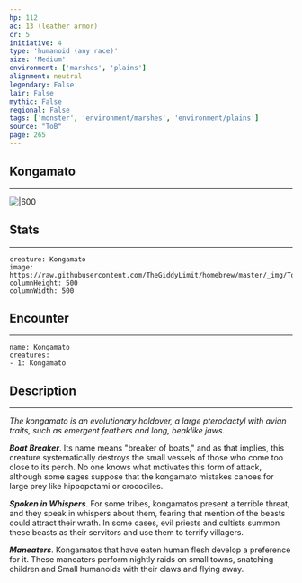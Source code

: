 ```yaml
---
hp: 112
ac: 13 (leather armor)
cr: 5
initiative: 4
type: 'humanoid (any race)'    
size: 'Medium'
environment: ['marshes', 'plains']
alignment: neutral
legendary: False
lair: False
mythic: False
regional: False
tags: ['monster', 'environment/marshes', 'environment/plains']
source: "ToB"
page: 265
---
```


## Kongamato
---

![|600](https://raw.githubusercontent.com/TheGiddyLimit/homebrew/master/_img/ToB/Kongamato.webp)

## Stats
---

```statblock
creature: Kongamato
image: https://raw.githubusercontent.com/TheGiddyLimit/homebrew/master/_img/ToB/token/Kongamato.png
columnHeight: 500
columnWidth: 500
```

## Encounter
---

```encounter-table
name: Kongamato
creatures:
- 1: Kongamato
```

## Description
---
_The kongamato is an evolutionary holdover, a large pterodactyl with avian traits, such as emergent feathers and long, beaklike jaws._

**_Boat Breaker_**. Its name means "breaker of boats," and as that implies, this creature systematically destroys the small vessels of those who come too close to its perch. No one knows what motivates this form of attack, although some sages suppose that the kongamato mistakes canoes for large prey like hippopotami or crocodiles.

**_Spoken in Whispers_**. For some tribes, kongamatos present a terrible threat, and they speak in whispers about them, fearing that mention of the beasts could attract their wrath. In some cases, evil priests and cultists summon these beasts as their servitors and use them to terrify villagers.

**_Maneaters_**. Kongamatos that have eaten human flesh develop a preference for it. These maneaters perform nightly raids on small towns, snatching children and Small humanoids with their claws and flying away.







